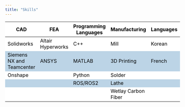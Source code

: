 ```yaml
---
title: "Skills"
---
```


<style>
table {
    border-collapse: collapse;
    width: 100%;
    max-height: none !important;
    overflow: visible !important;
}
table tr:nth-child(odd) {
    background-color: white;
    color: black;
}

table tr:nth-child(even) {
    background-color: #bcd4e6; /* current background color */
    color: black;
}    
blockquote {
    border-left: none;
    padding-left: 10px;
}
.main-container {
  max-width: unset;
}
</style>

| CAD                             | FEA               | Programming Languages | Manufacturing            | Languages |
| ---                             | ---               | ---                   | ---                      | ---       |        
| Solidworks                      | Altair Hyperworks | C++                   | Mill                     | Korean    |
| Siemens NX and Teamcenter       | ANSYS             | MATLAB                | 3D Printing              | French    |   
| Onshape                         |                   | Python                | Solder                   |           |
|                                 |                   | ROS/ROS2              | Lathe                    |           |
|                                 |                   |                       | Wetlay Carbon Fiber      |           |

